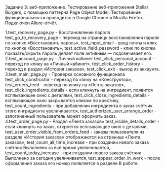 Задание 3: веб-приложение. 
Тестирование веб-приложения Stellar Burgers, с помощью паттерна Page Object Model. 
Тестирование функциональности проводится в Google Chrome и Mozilla Firefox. 
Подключен Allure-отчёт.

1.test_recovery_page.py - Восстановление пароля
    test_go_to_recovery_page - переход на страницу восстановления пароля по кнопке «Восстановить пароль»,
    test_input_email - ввод почты и клик по кнопке «Восстановить»,
    test_active_field_password - клик по кнопке показать/скрыть пароль делает поле активным — подсвечивает его.
2.test_account_page.py - Личный кабинет 
    test_click_personal_account - переход по клику на «Личный кабинет»,
    test_click_order_history - переход в раздел «История заказов»,
    test_click_exit - выход из аккаунта.
3.test_main_page.py - Проверка основного функционала
    test_click_constructor - переход по клику на «Конструктор»,
    test_orders_feed - переход по клику на «Лента заказов»,
    test_click_ingredients_details - если кликнуть на ингредиент, появится всплывающее окно с деталями,
    test_click_close_ingredients_details - всплывающее окно закрывается кликом по крестику,
    test_count_ingredients - при добавлении ингредиента в заказ счётчик этого ингридиента увеличивается,
    test_authorized_user_arrange_order - залогиненный пользователь может оформить заказ.
4.test_order_page.py - Раздел «Лента заказов»
    test_visible_details_order - если кликнуть на заказ, откроется всплывающее окно с деталями,
    test_user_order_visible_from_orders_feed - заказы пользователя из раздела «История заказов» отображаются на странице «Лента заказов»,
    test_count_all_time_increase - при создании нового заказа счётчик Выполнено за всё время увеличивается,
    test_count_today_increase - при создании нового заказа счётчик Выполнено за сегодня увеличивается,
    test_appear_order_in_work - после оформления заказа его номер появляется в разделе В работе.
